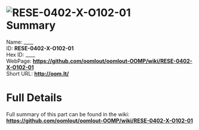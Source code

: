 
![RESE-0402-X-O102-01](https://github.com/oomlout/oomlout-OOMP/blob/master/parts/RESE-0402-X-O102-01/RESE-0402-X-O102-01_420.jpg)   
Summary
=================
  
Name: ____    
ID: __RESE-0402-X-O102-01__   
Hex ID: ____   
WebPage: __https://github.com/oomlout/oomlout-OOMP/wiki/RESE-0402-X-O102-01__   
Short URL: __http://oom.lt/__   

Full Details
==========================
Full summary of this part can be found in the wiki:   
__https://github.com/oomlout/oomlout-OOMP/wiki/RESE-0402-X-O102-01__    

